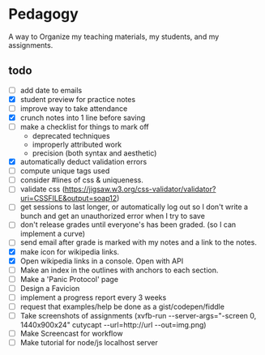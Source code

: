 # Pedagogy
A way to Organize my teaching materials, my students, and my assignments.

## todo
- [ ] add date to emails
- [x] student preview for practice notes
- [ ] improve way to take attendance
- [x] crunch notes into 1 line before saving
- [ ] make a checklist for things to mark off
  - deprecated techniques
  - improperly attributed work
  - precision (both syntax and aesthetic)
- [x] automatically deduct validation errors
- [ ] compute unique tags used
- [ ] consider #lines of css & uniqueness.
- [ ] validate css (https://jigsaw.w3.org/css-validator/validator?uri=CSSFILE&output=soap12)
- [ ] get sessions to last longer, or automatically log out so I don't write a bunch and get an unauthorized error when I try to save
- [ ] don't release grades until everyone's has been graded. (so I can implement a curve)
- [ ] send email after grade is marked with my notes and a link to the notes.
- [x] make icon for wikipedia links.
- [x] Open wikipedia links in a console. Open with API
- [ ] Make an index in the outlines with anchors to each section.
- [ ] Make a 'Panic Protocol' page
- [ ] Design a Favicion
- [ ] implement a progress report every 3 weeks
- [ ] request that examples/help be done as a gist/codepen/fiddle
- [ ] Take screenshots of assignments (xvfb-run --server-args="-screen 0, 1440x900x24" cutycapt --url=http://url --out=img.png)
- [ ] Make Screencast for workflow
- [ ] Make tutorial for node/js localhost server
